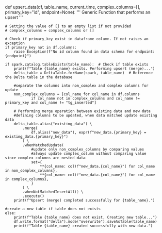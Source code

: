 

def upsert_data(df, table_name, current_time, complex_columns=[], primary_key="id", endpoint=None):
    '''
    Generic Function that performs an upsert
    '''
    
    # Setting the value of [] to an empty list if not provided
    # complex_columns = complex_columns or []

    # Check if primary_key exist in dataframe column. If not raises an exception
    if primary_key not in df.columns:
        raise Exception(f"No id column found in data schema for endpoint: {endpoint}")

    if spark.catalog.tableExists(table_name):  # Check if table exists
        print(f"Table {table_name} exists. Performing upsert (merge)...")
        delta_table = DeltaTable.forName(spark, table_name)  # Reference the Delta table in the database

        #separate the columns into non_complex and complex columns for update
        non_complex_columns = [col_name for col_name in df.columns
                if col_name not in complex_columns and col_name != primary_key and col_name != "tg_inserted"]
        
        # Performing merge operation between existing data and new data
        #defining columns to be updated, when data matched update existing data
        delta_table.alias("existing_data") \
            .merge(
                df.alias("new_data"), expr(f"new_data.{primary_key} = existing_data.{primary_key}")
            ) \
            .whenMatchedUpdate(
                #update only non_complex_columns by comparing values
                #always update complex_column without comparing value since complex columns are nested data
                set={ 
                    **{col_name: col(f"new_data.{col_name}") for col_name in non_complex_columns},
                    **{col_name: col(f"new_data.{col_name}") for col_name in complex_columns},
                }
            ) \
            .whenNotMatchedInsertAll() \
            .execute()
        print(f"Upsert (merge) completed successfully for {table_name}.")
    
    #create a new table if table does not exists
    else:
        print(f"Table {table_name} does not exist. Creating new table...")
        df.write.format("delta").mode("overwrite").saveAsTable(table_name)
        print(f"Table {table_name} created successfully with new data.")
